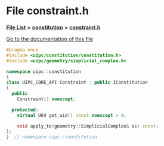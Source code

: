 

# File constraint.h

[**File List**](files.md) **>** [**constitution**](dir_e6404e629433dfdedefe8b8f43f6234d.md) **>** [**constraint.h**](constraint_8h.md)

[Go to the documentation of this file](constraint_8h.md)


```C++
#pragma once
#include <uipc/constitution/constitution.h>
#include <uipc/geometry/simplicial_complex.h>

namespace uipc::constitution
{
class UIPC_CORE_API Constraint : public IConstitution
{
  public:
    Constraint() noexcept;

  protected:
    virtual U64 get_uid() const noexcept = 0;

    void apply_to(geometry::SimplicialComplex& sc) const;
};
}  // namespace uipc::constitution
```


